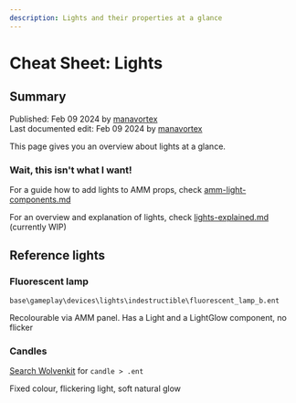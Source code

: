 ```yaml
---
description: Lights and their properties at a glance
---
```


# Cheat Sheet: Lights

## Summary

Published: Feb 09 2024 by [manavortex](https://app.gitbook.com/u/NfZBoxGegfUqB33J9HXuCs6PVaC3 "mention")\
Last documented edit: Feb 09 2024 by [manavortex](https://app.gitbook.com/u/NfZBoxGegfUqB33J9HXuCs6PVaC3 "mention")

This page gives you an overview about lights at a glance.&#x20;

### Wait, this isn't what I want!

For a guide how to add lights to AMM props, check [amm-light-components.md](../modding-guides/everything-else/custom-props/amm-light-components.md "mention")

For an overview and explanation of lights, check [lights-explained.md](../files-and-what-they-do/lights-explained.md "mention") (currently WIP)

## Reference lights

### Fluorescent lamp

`base\gameplay\devices\lights\indestructible\fluorescent_lamp_b.ent`

Recolourable via AMM panel. Has a Light and a LightGlow component, no flicker

### Candles

[Search Wolvenkit](https://app.gitbook.com/s/-MP\_ozZVx2gRZUPXkd4r/wolvenkit-app/usage/wolvenkit-search-finding-files) for `candle > .ent`

Fixed colour, flickering light, soft natural glow

